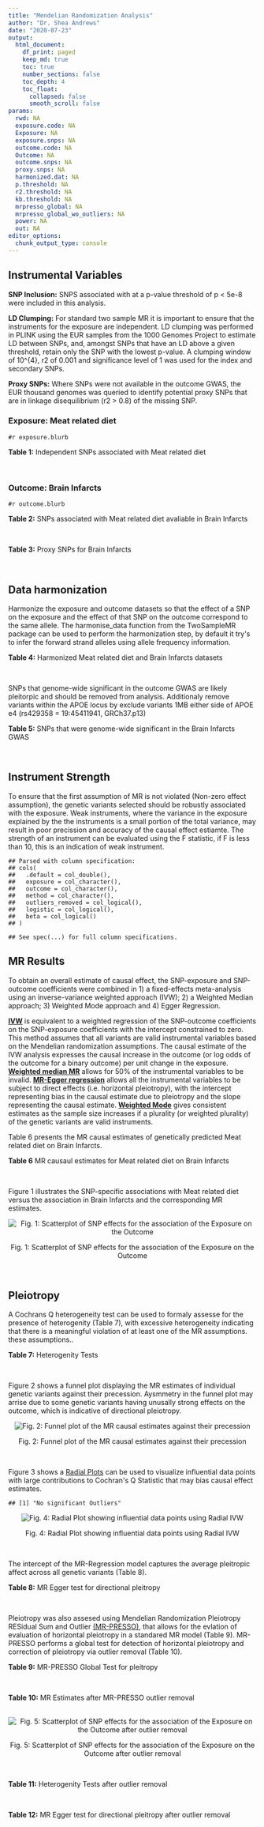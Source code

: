 ```yaml
---
title: "Mendelian Randomization Analysis"
author: "Dr. Shea Andrews"
date: "2020-07-23"
output:
  html_document:
    df_print: paged
    keep_md: true
    toc: true
    number_sections: false
    toc_depth: 4
    toc_float:
      collapsed: false
      smooth_scroll: false
params:
  rwd: NA
  exposure.code: NA
  Exposure: NA
  exposure.snps: NA
  outcome.code: NA
  Outcome: NA
  outcome.snps: NA
  proxy.snps: NA
  harmonized.dat: NA
  p.threshold: NA
  r2.threshold: NA
  kb.threshold: NA
  mrpresso_global: NA
  mrpresso_global_wo_outliers: NA
  power: NA
  out: NA
editor_options:
  chunk_output_type: console
---
```







## Instrumental Variables
**SNP Inclusion:** SNPS associated with at a p-value threshold of p < 5e-8 were included in this analysis.
<br>

**LD Clumping:** For standard two sample MR it is important to ensure that the instruments for the exposure are independent. LD clumping was performed in PLINK using the EUR samples from the 1000 Genomes Project to estimate LD between SNPs, and, amongst SNPs that have an LD above a given threshold, retain only the SNP with the lowest p-value. A clumping window of 10^{4}, r2 of 0.001 and significance level of 1 was used for the index and secondary SNPs.
<br>

**Proxy SNPs:** Where SNPs were not available in the outcome GWAS, the EUR thousand genomes was queried to identify potential proxy SNPs that are in linkage disequilibrium (r2 > 0.8) of the missing SNP.
<br>

### Exposure: Meat related diet
`#r exposure.blurb`
<br>

**Table 1:** Independent SNPs associated with Meat related diet
<div data-pagedtable="false">
  <script data-pagedtable-source type="application/json">
{"columns":[{"label":["SNP"],"name":[1],"type":["chr"],"align":["left"]},{"label":["CHROM"],"name":[2],"type":["dbl"],"align":["right"]},{"label":["POS"],"name":[3],"type":["dbl"],"align":["right"]},{"label":["REF"],"name":[4],"type":["chr"],"align":["left"]},{"label":["ALT"],"name":[5],"type":["chr"],"align":["left"]},{"label":["AF"],"name":[6],"type":["dbl"],"align":["right"]},{"label":["BETA"],"name":[7],"type":["dbl"],"align":["right"]},{"label":["SE"],"name":[8],"type":["dbl"],"align":["right"]},{"label":["Z"],"name":[9],"type":["dbl"],"align":["right"]},{"label":["P"],"name":[10],"type":["dbl"],"align":["right"]},{"label":["N"],"name":[11],"type":["dbl"],"align":["right"]},{"label":["TRAIT"],"name":[12],"type":["chr"],"align":["left"]}],"data":[{"1":"rs2815753","2":"1","3":"72812324","4":"G","5":"A","6":"0.601201","7":"-0.0183605","8":"0.00247730","9":"-7.41150","10":"1.2e-13","11":"335576","12":"fish_plant_diet"},{"1":"rs506589","2":"1","3":"177894287","4":"T","5":"C","6":"0.206119","7":"-0.0164985","8":"0.00300566","9":"-5.48914","10":"4.0e-08","11":"335576","12":"fish_plant_diet"},{"1":"rs36016753","2":"1","3":"187269477","4":"G","5":"A","6":"0.405961","7":"0.0139536","8":"0.00248123","9":"5.62366","10":"1.9e-08","11":"335576","12":"fish_plant_diet"},{"1":"rs10900457","2":"1","3":"205146726","4":"G","5":"A","6":"0.621425","7":"-0.0143457","8":"0.00250486","9":"-5.72715","10":"1.0e-08","11":"335576","12":"fish_plant_diet"},{"1":"rs62106258","2":"2","3":"417167","4":"T","5":"C","6":"0.048512","7":"0.0362759","8":"0.00564869","9":"6.42200","10":"1.3e-10","11":"335576","12":"fish_plant_diet"},{"1":"rs7644667","2":"3","3":"69040601","4":"T","5":"C","6":"0.547560","7":"0.0142657","8":"0.00243810","9":"5.85115","10":"4.9e-09","11":"335576","12":"fish_plant_diet"},{"1":"rs13340130","2":"3","3":"81790970","4":"A","5":"T","6":"0.346035","7":"0.0146033","8":"0.00255453","9":"5.71663","10":"1.1e-08","11":"335576","12":"fish_plant_diet"},{"1":"rs701760","2":"4","3":"113439212","4":"C","5":"G","6":"0.483589","7":"-0.0134451","8":"0.00243618","9":"-5.51893","10":"3.4e-08","11":"335576","12":"fish_plant_diet"},{"1":"rs300046","2":"5","3":"37081705","4":"A","5":"G","6":"0.453693","7":"0.0134073","8":"0.00245446","9":"5.46242","10":"4.7e-08","11":"335576","12":"fish_plant_diet"},{"1":"rs10064431","2":"5","3":"92950673","4":"T","5":"C","6":"0.524467","7":"0.0159263","8":"0.00243369","9":"6.54410","10":"6.0e-11","11":"335576","12":"fish_plant_diet"},{"1":"rs806794","2":"6","3":"26200677","4":"A","5":"G","6":"0.270603","7":"-0.0197927","8":"0.00273532","9":"-7.23597","10":"4.6e-13","11":"335576","12":"fish_plant_diet"},{"1":"rs35797675","2":"7","3":"72878044","4":"T","5":"G","6":"0.212993","7":"-0.0199499","8":"0.00300577","9":"-6.63720","10":"3.2e-11","11":"335576","12":"fish_plant_diet"},{"1":"rs11772832","2":"7","3":"135073047","4":"T","5":"C","6":"0.398899","7":"-0.0135343","8":"0.00248076","9":"-5.45571","10":"4.9e-08","11":"335576","12":"fish_plant_diet"},{"1":"rs10125463","2":"9","3":"15677925","4":"A","5":"T","6":"0.506358","7":"0.0206152","8":"0.00244783","9":"8.42183","10":"3.7e-17","11":"335576","12":"fish_plant_diet"},{"1":"rs6478868","2":"9","3":"131927092","4":"T","5":"C","6":"0.315903","7":"-0.0171298","8":"0.00262040","9":"-6.53709","10":"6.3e-11","11":"335576","12":"fish_plant_diet"},{"1":"rs1912286","2":"10","3":"87318888","4":"G","5":"A","6":"0.665374","7":"0.0158809","8":"0.00257568","9":"6.16571","10":"7.0e-10","11":"335576","12":"fish_plant_diet"},{"1":"rs3909727","2":"11","3":"126587382","4":"A","5":"G","6":"0.835788","7":"0.0185228","8":"0.00328005","9":"5.64711","10":"1.6e-08","11":"335576","12":"fish_plant_diet"},{"1":"rs4759074","2":"12","3":"54664097","4":"C","5":"T","6":"0.410809","7":"0.0147949","8":"0.00246406","9":"6.00428","10":"1.9e-09","11":"335576","12":"fish_plant_diet"},{"1":"rs12103229","2":"16","3":"74167594","4":"C","5":"A","6":"0.547810","7":"-0.0138449","8":"0.00244789","9":"-5.65585","10":"1.6e-08","11":"335576","12":"fish_plant_diet"},{"1":"rs12232804","2":"19","3":"42677807","4":"C","5":"T","6":"0.112306","7":"0.0228620","8":"0.00385512","9":"5.93030","10":"3.0e-09","11":"335576","12":"fish_plant_diet"},{"1":"rs429358","2":"19","3":"45411941","4":"T","5":"C","6":"0.155607","7":"-0.0242948","8":"0.00335552","9":"-7.24025","10":"4.5e-13","11":"335576","12":"fish_plant_diet"},{"1":"rs79564737","2":"20","3":"43408372","4":"G","5":"A","6":"0.306786","7":"-0.0151755","8":"0.00264239","9":"-5.74310","10":"9.3e-09","11":"335576","12":"fish_plant_diet"},{"1":"rs136528","2":"22","3":"27245262","4":"G","5":"C","6":"0.381980","7":"0.0149240","8":"0.00252151","9":"5.91868","10":"3.2e-09","11":"335576","12":"fish_plant_diet"},{"1":"rs139911","2":"22","3":"40704052","4":"C","5":"T","6":"0.576683","7":"0.0141502","8":"0.00247127","9":"5.72588","10":"1.0e-08","11":"335576","12":"fish_plant_diet"}],"options":{"columns":{"min":{},"max":[10]},"rows":{"min":[10],"max":[10]},"pages":{}}}
  </script>
</div>
<br>

### Outcome: Brain Infarcts
`#r outcome.blurb`
<br>

**Table 2:** SNPs associated with Meat related diet avaliable in Brain Infarcts
<div data-pagedtable="false">
  <script data-pagedtable-source type="application/json">
{"columns":[{"label":["SNP"],"name":[1],"type":["chr"],"align":["left"]},{"label":["CHROM"],"name":[2],"type":["dbl"],"align":["right"]},{"label":["POS"],"name":[3],"type":["dbl"],"align":["right"]},{"label":["REF"],"name":[4],"type":["chr"],"align":["left"]},{"label":["ALT"],"name":[5],"type":["chr"],"align":["left"]},{"label":["AF"],"name":[6],"type":["dbl"],"align":["right"]},{"label":["BETA"],"name":[7],"type":["dbl"],"align":["right"]},{"label":["SE"],"name":[8],"type":["dbl"],"align":["right"]},{"label":["Z"],"name":[9],"type":["dbl"],"align":["right"]},{"label":["P"],"name":[10],"type":["dbl"],"align":["right"]},{"label":["N"],"name":[11],"type":["dbl"],"align":["right"]},{"label":["TRAIT"],"name":[12],"type":["chr"],"align":["left"]}],"data":[{"1":"rs2815753","2":"1","3":"72812324","4":"G","5":"A","6":"0.6046","7":"-0.0473","8":"0.0290","9":"-1.63103448","10":"0.102000","11":"20742","12":"brain_infarcts"},{"1":"rs506589","2":"1","3":"177894287","4":"T","5":"C","6":"0.1984","7":"-0.0979","8":"0.0358","9":"-2.73464000","10":"0.006327","11":"20126","12":"brain_infarcts"},{"1":"rs36016753","2":"1","3":"187269477","4":"G","5":"A","6":"0.3940","7":"0.0332","8":"0.0296","9":"1.12162162","10":"0.261900","11":"20742","12":"brain_infarcts"},{"1":"rs10900457","2":"1","3":"205146726","4":"G","5":"A","6":"0.5761","7":"-0.0054","8":"0.0293","9":"-0.18430034","10":"0.855000","11":"20770","12":"brain_infarcts"},{"1":"rs62106258","2":"2","3":"417167","4":"T","5":"C","6":"0.0438","7":"0.0304","8":"0.2371","9":"0.12821600","10":"0.898000","11":"3338","12":"brain_infarcts"},{"1":"rs7644667","2":"3","3":"69040601","4":"T","5":"C","6":"0.5117","7":"0.0132","8":"0.0279","9":"0.47311800","10":"0.635500","11":"20742","12":"brain_infarcts"},{"1":"rs13340130","2":"3","3":"81790970","4":"A","5":"T","6":"0.3659","7":"-0.0075","8":"0.0295","9":"-0.25423700","10":"0.798800","11":"20824","12":"brain_infarcts"},{"1":"rs701760","2":"4","3":"113439212","4":"C","5":"G","6":"0.4758","7":"0.0352","8":"0.0279","9":"1.26165000","10":"0.206900","11":"20949","12":"brain_infarcts"},{"1":"rs300046","2":"5","3":"37081705","4":"A","5":"G","6":"0.4876","7":"0.0141","8":"0.0293","9":"0.48122900","10":"0.629100","11":"20949","12":"brain_infarcts"},{"1":"rs10064431","2":"5","3":"92950673","4":"T","5":"C","6":"0.4790","7":"0.0262","8":"0.0320","9":"0.81875000","10":"0.411800","11":"20824","12":"brain_infarcts"},{"1":"rs806794","2":"6","3":"26200677","4":"A","5":"G","6":"0.3140","7":"-0.0043","8":"0.0308","9":"-0.13961000","10":"0.890100","11":"20431","12":"brain_infarcts"},{"1":"rs35797675","2":"7","3":"72878044","4":"T","5":"G","6":"0.2051","7":"0.0028","8":"0.0389","9":"0.07197940","10":"0.943500","11":"19955","12":"brain_infarcts"},{"1":"rs11772832","2":"7","3":"135073047","4":"T","5":"C","6":"0.3839","7":"0.0531","8":"0.0288","9":"1.84375000","10":"0.065610","11":"20064","12":"brain_infarcts"},{"1":"rs10125463","2":"9","3":"15677925","4":"A","5":"T","6":"0.4522","7":"-0.0215","8":"0.0297","9":"-0.72390600","10":"0.469200","11":"20949","12":"brain_infarcts"},{"1":"rs1912286","2":"10","3":"87318888","4":"G","5":"A","6":"0.6419","7":"0.0151","8":"0.0294","9":"0.51360544","10":"0.608100","11":"20824","12":"brain_infarcts"},{"1":"rs3909727","2":"11","3":"126587382","4":"A","5":"G","6":"0.8058","7":"0.0202","8":"0.0367","9":"0.55040900","10":"0.583100","11":"19919","12":"brain_infarcts"},{"1":"rs4759074","2":"12","3":"54664097","4":"C","5":"T","6":"0.4302","7":"0.0008","8":"0.0287","9":"0.02787456","10":"0.978500","11":"20949","12":"brain_infarcts"},{"1":"rs12103229","2":"16","3":"74167594","4":"C","5":"A","6":"0.5033","7":"-0.0108","8":"0.0283","9":"-0.38162544","10":"0.702300","11":"20949","12":"brain_infarcts"},{"1":"rs12232804","2":"19","3":"42677807","4":"C","5":"T","6":"0.1203","7":"-0.0965","8":"0.0475","9":"-2.03157895","10":"0.042210","11":"18085","12":"brain_infarcts"},{"1":"rs429358","2":"19","3":"45411941","4":"T","5":"C","6":"0.1438","7":"-0.0026","8":"0.0453","9":"-0.05739510","10":"0.954300","11":"18080","12":"brain_infarcts"},{"1":"rs79564737","2":"20","3":"43408372","4":"G","5":"A","6":"0.2943","7":"-0.0097","8":"0.0314","9":"-0.30891720","10":"0.756600","11":"20949","12":"brain_infarcts"},{"1":"rs136528","2":"22","3":"27245262","4":"G","5":"C","6":"0.3758","7":"0.0113","8":"0.0286","9":"0.39510490","10":"0.691700","11":"20949","12":"brain_infarcts"},{"1":"rs139911","2":"22","3":"40704052","4":"C","5":"T","6":"0.5953","7":"-0.0278","8":"0.0299","9":"-0.92976589","10":"0.351400","11":"20770","12":"brain_infarcts"},{"1":"rs6478868","2":"NA","3":"NA","4":"NA","5":"NA","6":"NA","7":"NA","8":"NA","9":"NA","10":"NA","11":"NA","12":"NA"}],"options":{"columns":{"min":{},"max":[10]},"rows":{"min":[10],"max":[10]},"pages":{}}}
  </script>
</div>
<br>

**Table 3:** Proxy SNPs for Brain Infarcts
<div data-pagedtable="false">
  <script data-pagedtable-source type="application/json">
{"columns":[{"label":["target_snp"],"name":[1],"type":["chr"],"align":["left"]},{"label":["proxy_snp"],"name":[2],"type":["chr"],"align":["left"]},{"label":["ld.r2"],"name":[3],"type":["dbl"],"align":["right"]},{"label":["Dprime"],"name":[4],"type":["dbl"],"align":["right"]},{"label":["PHASE"],"name":[5],"type":["chr"],"align":["left"]},{"label":["X12"],"name":[6],"type":["lgl"],"align":["right"]},{"label":["CHROM"],"name":[7],"type":["dbl"],"align":["right"]},{"label":["POS"],"name":[8],"type":["dbl"],"align":["right"]},{"label":["REF.proxy"],"name":[9],"type":["chr"],"align":["left"]},{"label":["ALT.proxy"],"name":[10],"type":["lgl"],"align":["right"]},{"label":["AF"],"name":[11],"type":["dbl"],"align":["right"]},{"label":["BETA"],"name":[12],"type":["dbl"],"align":["right"]},{"label":["SE"],"name":[13],"type":["dbl"],"align":["right"]},{"label":["Z"],"name":[14],"type":["dbl"],"align":["right"]},{"label":["P"],"name":[15],"type":["dbl"],"align":["right"]},{"label":["N"],"name":[16],"type":["dbl"],"align":["right"]},{"label":["TRAIT"],"name":[17],"type":["chr"],"align":["left"]},{"label":["ref"],"name":[18],"type":["chr"],"align":["left"]},{"label":["ref.proxy"],"name":[19],"type":["lgl"],"align":["right"]},{"label":["alt"],"name":[20],"type":["lgl"],"align":["right"]},{"label":["alt.proxy"],"name":[21],"type":["chr"],"align":["left"]},{"label":["ALT"],"name":[22],"type":["chr"],"align":["left"]},{"label":["REF"],"name":[23],"type":["lgl"],"align":["right"]},{"label":["proxy.outcome"],"name":[24],"type":["lgl"],"align":["right"]}],"data":[{"1":"rs6478868","2":"rs12057089","3":"0.990173","4":"1","5":"CT/TC","6":"NA","7":"9","8":"131929957","9":"C","10":"TRUE","11":"0.2911","12":"0.0337","13":"0.0321","14":"1.049844","15":"0.2936","16":"20824","17":"brain_infarcts","18":"C","19":"TRUE","20":"TRUE","21":"C","22":"C","23":"TRUE","24":"TRUE"}],"options":{"columns":{"min":{},"max":[10]},"rows":{"min":[10],"max":[10]},"pages":{}}}
  </script>
</div>
<br>

## Data harmonization
Harmonize the exposure and outcome datasets so that the effect of a SNP on the exposure and the effect of that SNP on the outcome correspond to the same allele. The harmonise_data function from the TwoSampleMR package can be used to perform the harmonization step, by default it try's to infer the forward strand alleles using allele frequency information.
<br>

**Table 4:** Harmonized Meat related diet and Brain Infarcts datasets
<div data-pagedtable="false">
  <script data-pagedtable-source type="application/json">
{"columns":[{"label":["SNP"],"name":[1],"type":["chr"],"align":["left"]},{"label":["effect_allele.exposure"],"name":[2],"type":["chr"],"align":["left"]},{"label":["other_allele.exposure"],"name":[3],"type":["chr"],"align":["left"]},{"label":["effect_allele.outcome"],"name":[4],"type":["chr"],"align":["left"]},{"label":["other_allele.outcome"],"name":[5],"type":["chr"],"align":["left"]},{"label":["beta.exposure"],"name":[6],"type":["dbl"],"align":["right"]},{"label":["beta.outcome"],"name":[7],"type":["dbl"],"align":["right"]},{"label":["eaf.exposure"],"name":[8],"type":["dbl"],"align":["right"]},{"label":["eaf.outcome"],"name":[9],"type":["dbl"],"align":["right"]},{"label":["remove"],"name":[10],"type":["lgl"],"align":["right"]},{"label":["palindromic"],"name":[11],"type":["lgl"],"align":["right"]},{"label":["ambiguous"],"name":[12],"type":["lgl"],"align":["right"]},{"label":["id.outcome"],"name":[13],"type":["chr"],"align":["left"]},{"label":["chr.outcome"],"name":[14],"type":["dbl"],"align":["right"]},{"label":["pos.outcome"],"name":[15],"type":["dbl"],"align":["right"]},{"label":["se.outcome"],"name":[16],"type":["dbl"],"align":["right"]},{"label":["z.outcome"],"name":[17],"type":["dbl"],"align":["right"]},{"label":["pval.outcome"],"name":[18],"type":["dbl"],"align":["right"]},{"label":["samplesize.outcome"],"name":[19],"type":["dbl"],"align":["right"]},{"label":["outcome"],"name":[20],"type":["chr"],"align":["left"]},{"label":["mr_keep.outcome"],"name":[21],"type":["lgl"],"align":["right"]},{"label":["pval_origin.outcome"],"name":[22],"type":["chr"],"align":["left"]},{"label":["chr.exposure"],"name":[23],"type":["dbl"],"align":["right"]},{"label":["pos.exposure"],"name":[24],"type":["dbl"],"align":["right"]},{"label":["se.exposure"],"name":[25],"type":["dbl"],"align":["right"]},{"label":["z.exposure"],"name":[26],"type":["dbl"],"align":["right"]},{"label":["pval.exposure"],"name":[27],"type":["dbl"],"align":["right"]},{"label":["samplesize.exposure"],"name":[28],"type":["dbl"],"align":["right"]},{"label":["exposure"],"name":[29],"type":["chr"],"align":["left"]},{"label":["mr_keep.exposure"],"name":[30],"type":["lgl"],"align":["right"]},{"label":["pval_origin.exposure"],"name":[31],"type":["chr"],"align":["left"]},{"label":["id.exposure"],"name":[32],"type":["chr"],"align":["left"]},{"label":["action"],"name":[33],"type":["dbl"],"align":["right"]},{"label":["mr_keep"],"name":[34],"type":["lgl"],"align":["right"]},{"label":["pt"],"name":[35],"type":["dbl"],"align":["right"]},{"label":["pleitropy_keep"],"name":[36],"type":["lgl"],"align":["right"]},{"label":["mrpresso_RSSobs"],"name":[37],"type":["lgl"],"align":["right"]},{"label":["mrpresso_pval"],"name":[38],"type":["lgl"],"align":["right"]},{"label":["mrpresso_keep"],"name":[39],"type":["lgl"],"align":["right"]}],"data":[{"1":"rs10064431","2":"C","3":"T","4":"C","5":"T","6":"0.0159263","7":"0.0262","8":"0.524467","9":"0.4790","10":"FALSE","11":"FALSE","12":"FALSE","13":"cfkUVa","14":"5","15":"92950673","16":"0.0320","17":"0.81875000","18":"0.411800","19":"20824","20":"Chauhan2019bi","21":"TRUE","22":"reported","23":"5","24":"92950673","25":"0.00243369","26":"6.54410","27":"6.0e-11","28":"335576","29":"Niarchou2020meat","30":"TRUE","31":"reported","32":"guDfDO","33":"2","34":"TRUE","35":"5e-08","36":"TRUE","37":"NA","38":"NA","39":"TRUE"},{"1":"rs10125463","2":"T","3":"A","4":"T","5":"A","6":"0.0206152","7":"0.0215","8":"0.506358","9":"0.5478","10":"FALSE","11":"TRUE","12":"TRUE","13":"cfkUVa","14":"9","15":"15677925","16":"0.0297","17":"-0.72390600","18":"0.469200","19":"20949","20":"Chauhan2019bi","21":"TRUE","22":"reported","23":"9","24":"15677925","25":"0.00244783","26":"8.42183","27":"3.7e-17","28":"335576","29":"Niarchou2020meat","30":"TRUE","31":"reported","32":"guDfDO","33":"2","34":"FALSE","35":"5e-08","36":"TRUE","37":"NA","38":"NA","39":"NA"},{"1":"rs10900457","2":"A","3":"G","4":"A","5":"G","6":"-0.0143457","7":"-0.0054","8":"0.621425","9":"0.5761","10":"FALSE","11":"FALSE","12":"FALSE","13":"cfkUVa","14":"1","15":"205146726","16":"0.0293","17":"-0.18430034","18":"0.855000","19":"20770","20":"Chauhan2019bi","21":"TRUE","22":"reported","23":"1","24":"205146726","25":"0.00250486","26":"-5.72715","27":"1.0e-08","28":"335576","29":"Niarchou2020meat","30":"TRUE","31":"reported","32":"guDfDO","33":"2","34":"TRUE","35":"5e-08","36":"TRUE","37":"NA","38":"NA","39":"TRUE"},{"1":"rs11772832","2":"C","3":"T","4":"C","5":"T","6":"-0.0135343","7":"0.0531","8":"0.398899","9":"0.3839","10":"FALSE","11":"FALSE","12":"FALSE","13":"cfkUVa","14":"7","15":"135073047","16":"0.0288","17":"1.84375000","18":"0.065610","19":"20064","20":"Chauhan2019bi","21":"TRUE","22":"reported","23":"7","24":"135073047","25":"0.00248076","26":"-5.45571","27":"4.9e-08","28":"335576","29":"Niarchou2020meat","30":"TRUE","31":"reported","32":"guDfDO","33":"2","34":"TRUE","35":"5e-08","36":"TRUE","37":"NA","38":"NA","39":"TRUE"},{"1":"rs12103229","2":"A","3":"C","4":"A","5":"C","6":"-0.0138449","7":"-0.0108","8":"0.547810","9":"0.5033","10":"FALSE","11":"FALSE","12":"FALSE","13":"cfkUVa","14":"16","15":"74167594","16":"0.0283","17":"-0.38162544","18":"0.702300","19":"20949","20":"Chauhan2019bi","21":"TRUE","22":"reported","23":"16","24":"74167594","25":"0.00244789","26":"-5.65585","27":"1.6e-08","28":"335576","29":"Niarchou2020meat","30":"TRUE","31":"reported","32":"guDfDO","33":"2","34":"TRUE","35":"5e-08","36":"TRUE","37":"NA","38":"NA","39":"TRUE"},{"1":"rs12232804","2":"T","3":"C","4":"T","5":"C","6":"0.0228620","7":"-0.0965","8":"0.112306","9":"0.1203","10":"FALSE","11":"FALSE","12":"FALSE","13":"cfkUVa","14":"19","15":"42677807","16":"0.0475","17":"-2.03157895","18":"0.042210","19":"18085","20":"Chauhan2019bi","21":"TRUE","22":"reported","23":"19","24":"42677807","25":"0.00385512","26":"5.93030","27":"3.0e-09","28":"335576","29":"Niarchou2020meat","30":"TRUE","31":"reported","32":"guDfDO","33":"2","34":"TRUE","35":"5e-08","36":"TRUE","37":"NA","38":"NA","39":"TRUE"},{"1":"rs13340130","2":"T","3":"A","4":"T","5":"A","6":"0.0146033","7":"-0.0075","8":"0.346035","9":"0.3659","10":"FALSE","11":"TRUE","12":"FALSE","13":"cfkUVa","14":"3","15":"81790970","16":"0.0295","17":"-0.25423700","18":"0.798800","19":"20824","20":"Chauhan2019bi","21":"TRUE","22":"reported","23":"3","24":"81790970","25":"0.00255453","26":"5.71663","27":"1.1e-08","28":"335576","29":"Niarchou2020meat","30":"TRUE","31":"reported","32":"guDfDO","33":"2","34":"TRUE","35":"5e-08","36":"TRUE","37":"NA","38":"NA","39":"TRUE"},{"1":"rs136528","2":"C","3":"G","4":"C","5":"G","6":"0.0149240","7":"0.0113","8":"0.381980","9":"0.3758","10":"FALSE","11":"TRUE","12":"FALSE","13":"cfkUVa","14":"22","15":"27245262","16":"0.0286","17":"0.39510490","18":"0.691700","19":"20949","20":"Chauhan2019bi","21":"TRUE","22":"reported","23":"22","24":"27245262","25":"0.00252151","26":"5.91868","27":"3.2e-09","28":"335576","29":"Niarchou2020meat","30":"TRUE","31":"reported","32":"guDfDO","33":"2","34":"TRUE","35":"5e-08","36":"TRUE","37":"NA","38":"NA","39":"TRUE"},{"1":"rs139911","2":"T","3":"C","4":"T","5":"C","6":"0.0141502","7":"-0.0278","8":"0.576683","9":"0.5953","10":"FALSE","11":"FALSE","12":"FALSE","13":"cfkUVa","14":"22","15":"40704052","16":"0.0299","17":"-0.92976589","18":"0.351400","19":"20770","20":"Chauhan2019bi","21":"TRUE","22":"reported","23":"22","24":"40704052","25":"0.00247127","26":"5.72588","27":"1.0e-08","28":"335576","29":"Niarchou2020meat","30":"TRUE","31":"reported","32":"guDfDO","33":"2","34":"TRUE","35":"5e-08","36":"TRUE","37":"NA","38":"NA","39":"TRUE"},{"1":"rs1912286","2":"A","3":"G","4":"A","5":"G","6":"0.0158809","7":"0.0151","8":"0.665374","9":"0.6419","10":"FALSE","11":"FALSE","12":"FALSE","13":"cfkUVa","14":"10","15":"87318888","16":"0.0294","17":"0.51360544","18":"0.608100","19":"20824","20":"Chauhan2019bi","21":"TRUE","22":"reported","23":"10","24":"87318888","25":"0.00257568","26":"6.16571","27":"7.0e-10","28":"335576","29":"Niarchou2020meat","30":"TRUE","31":"reported","32":"guDfDO","33":"2","34":"TRUE","35":"5e-08","36":"TRUE","37":"NA","38":"NA","39":"TRUE"},{"1":"rs2815753","2":"A","3":"G","4":"A","5":"G","6":"-0.0183605","7":"-0.0473","8":"0.601201","9":"0.6046","10":"FALSE","11":"FALSE","12":"FALSE","13":"cfkUVa","14":"1","15":"72812324","16":"0.0290","17":"-1.63103448","18":"0.102000","19":"20742","20":"Chauhan2019bi","21":"TRUE","22":"reported","23":"1","24":"72812324","25":"0.00247730","26":"-7.41150","27":"1.2e-13","28":"335576","29":"Niarchou2020meat","30":"TRUE","31":"reported","32":"guDfDO","33":"2","34":"TRUE","35":"5e-08","36":"TRUE","37":"NA","38":"NA","39":"TRUE"},{"1":"rs300046","2":"G","3":"A","4":"G","5":"A","6":"0.0134073","7":"0.0141","8":"0.453693","9":"0.4876","10":"FALSE","11":"FALSE","12":"FALSE","13":"cfkUVa","14":"5","15":"37081705","16":"0.0293","17":"0.48122900","18":"0.629100","19":"20949","20":"Chauhan2019bi","21":"TRUE","22":"reported","23":"5","24":"37081705","25":"0.00245446","26":"5.46242","27":"4.7e-08","28":"335576","29":"Niarchou2020meat","30":"TRUE","31":"reported","32":"guDfDO","33":"2","34":"TRUE","35":"5e-08","36":"TRUE","37":"NA","38":"NA","39":"TRUE"},{"1":"rs35797675","2":"G","3":"T","4":"G","5":"T","6":"-0.0199499","7":"0.0028","8":"0.212993","9":"0.2051","10":"FALSE","11":"FALSE","12":"FALSE","13":"cfkUVa","14":"7","15":"72878044","16":"0.0389","17":"0.07197940","18":"0.943500","19":"19955","20":"Chauhan2019bi","21":"TRUE","22":"reported","23":"7","24":"72878044","25":"0.00300577","26":"-6.63720","27":"3.2e-11","28":"335576","29":"Niarchou2020meat","30":"TRUE","31":"reported","32":"guDfDO","33":"2","34":"TRUE","35":"5e-08","36":"TRUE","37":"NA","38":"NA","39":"TRUE"},{"1":"rs36016753","2":"A","3":"G","4":"A","5":"G","6":"0.0139536","7":"0.0332","8":"0.405961","9":"0.3940","10":"FALSE","11":"FALSE","12":"FALSE","13":"cfkUVa","14":"1","15":"187269477","16":"0.0296","17":"1.12162162","18":"0.261900","19":"20742","20":"Chauhan2019bi","21":"TRUE","22":"reported","23":"1","24":"187269477","25":"0.00248123","26":"5.62366","27":"1.9e-08","28":"335576","29":"Niarchou2020meat","30":"TRUE","31":"reported","32":"guDfDO","33":"2","34":"TRUE","35":"5e-08","36":"TRUE","37":"NA","38":"NA","39":"TRUE"},{"1":"rs3909727","2":"G","3":"A","4":"G","5":"A","6":"0.0185228","7":"0.0202","8":"0.835788","9":"0.8058","10":"FALSE","11":"FALSE","12":"FALSE","13":"cfkUVa","14":"11","15":"126587382","16":"0.0367","17":"0.55040900","18":"0.583100","19":"19919","20":"Chauhan2019bi","21":"TRUE","22":"reported","23":"11","24":"126587382","25":"0.00328005","26":"5.64711","27":"1.6e-08","28":"335576","29":"Niarchou2020meat","30":"TRUE","31":"reported","32":"guDfDO","33":"2","34":"TRUE","35":"5e-08","36":"TRUE","37":"NA","38":"NA","39":"TRUE"},{"1":"rs429358","2":"C","3":"T","4":"C","5":"T","6":"-0.0242948","7":"-0.0026","8":"0.155607","9":"0.1438","10":"FALSE","11":"FALSE","12":"FALSE","13":"cfkUVa","14":"19","15":"45411941","16":"0.0453","17":"-0.05739510","18":"0.954300","19":"18080","20":"Chauhan2019bi","21":"TRUE","22":"reported","23":"19","24":"45411941","25":"0.00335552","26":"-7.24025","27":"4.5e-13","28":"335576","29":"Niarchou2020meat","30":"TRUE","31":"reported","32":"guDfDO","33":"2","34":"TRUE","35":"5e-08","36":"FALSE","37":"NA","38":"NA","39":"TRUE"},{"1":"rs4759074","2":"T","3":"C","4":"T","5":"C","6":"0.0147949","7":"0.0008","8":"0.410809","9":"0.4302","10":"FALSE","11":"FALSE","12":"FALSE","13":"cfkUVa","14":"12","15":"54664097","16":"0.0287","17":"0.02787456","18":"0.978500","19":"20949","20":"Chauhan2019bi","21":"TRUE","22":"reported","23":"12","24":"54664097","25":"0.00246406","26":"6.00428","27":"1.9e-09","28":"335576","29":"Niarchou2020meat","30":"TRUE","31":"reported","32":"guDfDO","33":"2","34":"TRUE","35":"5e-08","36":"TRUE","37":"NA","38":"NA","39":"TRUE"},{"1":"rs506589","2":"C","3":"T","4":"C","5":"T","6":"-0.0164985","7":"-0.0979","8":"0.206119","9":"0.1984","10":"FALSE","11":"FALSE","12":"FALSE","13":"cfkUVa","14":"1","15":"177894287","16":"0.0358","17":"-2.73464000","18":"0.006327","19":"20126","20":"Chauhan2019bi","21":"TRUE","22":"reported","23":"1","24":"177894287","25":"0.00300566","26":"-5.48914","27":"4.0e-08","28":"335576","29":"Niarchou2020meat","30":"TRUE","31":"reported","32":"guDfDO","33":"2","34":"TRUE","35":"5e-08","36":"TRUE","37":"NA","38":"NA","39":"TRUE"},{"1":"rs62106258","2":"C","3":"T","4":"C","5":"T","6":"0.0362759","7":"0.0304","8":"0.048512","9":"0.0438","10":"FALSE","11":"FALSE","12":"FALSE","13":"cfkUVa","14":"2","15":"417167","16":"0.2371","17":"0.12821600","18":"0.898000","19":"3338","20":"Chauhan2019bi","21":"TRUE","22":"reported","23":"2","24":"417167","25":"0.00564869","26":"6.42200","27":"1.3e-10","28":"335576","29":"Niarchou2020meat","30":"TRUE","31":"reported","32":"guDfDO","33":"2","34":"TRUE","35":"5e-08","36":"TRUE","37":"NA","38":"NA","39":"TRUE"},{"1":"rs6478868","2":"C","3":"T","4":"C","5":"T","6":"-0.0171298","7":"0.0337","8":"0.315903","9":"0.2911","10":"FALSE","11":"FALSE","12":"FALSE","13":"cfkUVa","14":"9","15":"131929957","16":"0.0321","17":"1.04984424","18":"0.293600","19":"20824","20":"Chauhan2019bi","21":"TRUE","22":"reported","23":"9","24":"131927092","25":"0.00262040","26":"-6.53709","27":"6.3e-11","28":"335576","29":"Niarchou2020meat","30":"TRUE","31":"reported","32":"guDfDO","33":"2","34":"TRUE","35":"5e-08","36":"TRUE","37":"NA","38":"NA","39":"TRUE"},{"1":"rs701760","2":"G","3":"C","4":"G","5":"C","6":"-0.0134451","7":"0.0352","8":"0.483589","9":"0.4758","10":"FALSE","11":"TRUE","12":"TRUE","13":"cfkUVa","14":"4","15":"113439212","16":"0.0279","17":"1.26165000","18":"0.206900","19":"20949","20":"Chauhan2019bi","21":"TRUE","22":"reported","23":"4","24":"113439212","25":"0.00243618","26":"-5.51893","27":"3.4e-08","28":"335576","29":"Niarchou2020meat","30":"TRUE","31":"reported","32":"guDfDO","33":"2","34":"FALSE","35":"5e-08","36":"TRUE","37":"NA","38":"NA","39":"NA"},{"1":"rs7644667","2":"C","3":"T","4":"C","5":"T","6":"0.0142657","7":"0.0132","8":"0.547560","9":"0.5117","10":"FALSE","11":"FALSE","12":"FALSE","13":"cfkUVa","14":"3","15":"69040601","16":"0.0279","17":"0.47311800","18":"0.635500","19":"20742","20":"Chauhan2019bi","21":"TRUE","22":"reported","23":"3","24":"69040601","25":"0.00243810","26":"5.85115","27":"4.9e-09","28":"335576","29":"Niarchou2020meat","30":"TRUE","31":"reported","32":"guDfDO","33":"2","34":"TRUE","35":"5e-08","36":"TRUE","37":"NA","38":"NA","39":"TRUE"},{"1":"rs79564737","2":"A","3":"G","4":"A","5":"G","6":"-0.0151755","7":"-0.0097","8":"0.306786","9":"0.2943","10":"FALSE","11":"FALSE","12":"FALSE","13":"cfkUVa","14":"20","15":"43408372","16":"0.0314","17":"-0.30891720","18":"0.756600","19":"20949","20":"Chauhan2019bi","21":"TRUE","22":"reported","23":"20","24":"43408372","25":"0.00264239","26":"-5.74310","27":"9.3e-09","28":"335576","29":"Niarchou2020meat","30":"TRUE","31":"reported","32":"guDfDO","33":"2","34":"TRUE","35":"5e-08","36":"TRUE","37":"NA","38":"NA","39":"TRUE"},{"1":"rs806794","2":"G","3":"A","4":"G","5":"A","6":"-0.0197927","7":"-0.0043","8":"0.270603","9":"0.3140","10":"FALSE","11":"FALSE","12":"FALSE","13":"cfkUVa","14":"6","15":"26200677","16":"0.0308","17":"-0.13961000","18":"0.890100","19":"20431","20":"Chauhan2019bi","21":"TRUE","22":"reported","23":"6","24":"26200677","25":"0.00273532","26":"-7.23597","27":"4.6e-13","28":"335576","29":"Niarchou2020meat","30":"TRUE","31":"reported","32":"guDfDO","33":"2","34":"TRUE","35":"5e-08","36":"TRUE","37":"NA","38":"NA","39":"TRUE"}],"options":{"columns":{"min":{},"max":[10]},"rows":{"min":[10],"max":[10]},"pages":{}}}
  </script>
</div>
<br>

SNPs that genome-wide significant in the outcome GWAS are likely pleitorpic and should be removed from analysis. Additionaly remove variants within the APOE locus by exclude variants 1MB either side of APOE e4 (rs429358 = 19:45411941, GRCh37.p13)
<br>


**Table 5:** SNPs that were genome-wide significant in the Brain Infarcts GWAS
<div data-pagedtable="false">
  <script data-pagedtable-source type="application/json">
{"columns":[{"label":["SNP"],"name":[1],"type":["chr"],"align":["left"]},{"label":["chr.outcome"],"name":[2],"type":["dbl"],"align":["right"]},{"label":["pos.outcome"],"name":[3],"type":["dbl"],"align":["right"]},{"label":["pval.exposure"],"name":[4],"type":["dbl"],"align":["right"]},{"label":["pval.outcome"],"name":[5],"type":["dbl"],"align":["right"]}],"data":[{"1":"rs429358","2":"19","3":"45411941","4":"4.5e-13","5":"0.9543"}],"options":{"columns":{"min":{},"max":[10]},"rows":{"min":[10],"max":[10]},"pages":{}}}
  </script>
</div>
<br>


## Instrument Strength
To ensure that the first assumption of MR is not violated (Non-zero effect assumption), the genetic variants selected should be robustly associated with the exposure. Weak instruments, where the variance in the exposure explained by the the instruments is a small portion of the total variance, may result in poor precission and accuracy of the causal effect estiamte. The strength of an instrument can be evaluated using the F statistic, if F is less than 10, this is an indication of weak instrument.


```
## Parsed with column specification:
## cols(
##   .default = col_double(),
##   exposure = col_character(),
##   outcome = col_character(),
##   method = col_character(),
##   outliers_removed = col_logical(),
##   logistic = col_logical(),
##   beta = col_logical()
## )
```

```
## See spec(...) for full column specifications.
```

<div data-pagedtable="false">
  <script data-pagedtable-source type="application/json">
{"columns":[{"label":["outliers_removed"],"name":[1],"type":["lgl"],"align":["right"]},{"label":["pve.exposure"],"name":[2],"type":["dbl"],"align":["right"]},{"label":["F"],"name":[3],"type":["dbl"],"align":["right"]},{"label":["Alpha"],"name":[4],"type":["dbl"],"align":["right"]},{"label":["NCP"],"name":[5],"type":["dbl"],"align":["right"]},{"label":["Power"],"name":[6],"type":["dbl"],"align":["right"]}],"data":[{"1":"FALSE","2":"0.002303531","3":"36.89256","4":"0.05","5":"1.334346","6":"0.2113798"}],"options":{"columns":{"min":{},"max":[10]},"rows":{"min":[10],"max":[10]},"pages":{}}}
  </script>
</div>

##  MR Results
To obtain an overall estimate of causal effect, the SNP-exposure and SNP-outcome coefficients were combined in 1) a fixed-effects meta-analysis using an inverse-variance weighted approach (IVW); 2) a Weighted Median approach; 3) Weighted Mode approach and 4) Egger Regression.


[**IVW**](https://doi.org/10.1002/gepi.21758) is equivalent to a weighted regression of the SNP-outcome coefficients on the SNP-exposure coefficients with the intercept constrained to zero. This method assumes that all variants are valid instrumental variables based on the Mendelian randomization assumptions. The causal estimate of the IVW analysis expresses the causal increase in the outcome (or log odds of the outcome for a binary outcome) per unit change in the exposure. [**Weighted median MR**](https://doi.org/10.1002/gepi.21965) allows for 50% of the instrumental variables to be invalid. [**MR-Egger regression**](https://doi.org/10.1093/ije/dyw220) allows all the instrumental variables to be subject to direct effects (i.e. horizontal pleiotropy), with the intercept representing bias in the causal estimate due to pleiotropy and the slope representing the causal estimate. [**Weighted Mode**](https://doi.org/10.1093/ije/dyx102) gives consistent estimates as the sample size increases if a plurality (or weighted plurality) of the genetic variants are valid instruments.
<br>



Table 6 presents the MR causal estimates of genetically predicted Meat related diet on Brain Infarcts.
<br>

**Table 6** MR causaul estimates for Meat related diet on Brain Infarcts
<div data-pagedtable="false">
  <script data-pagedtable-source type="application/json">
{"columns":[{"label":["id.exposure"],"name":[1],"type":["chr"],"align":["left"]},{"label":["id.outcome"],"name":[2],"type":["chr"],"align":["left"]},{"label":["outcome"],"name":[3],"type":["fctr"],"align":["left"]},{"label":["exposure"],"name":[4],"type":["fctr"],"align":["left"]},{"label":["method"],"name":[5],"type":["fctr"],"align":["left"]},{"label":["nsnp"],"name":[6],"type":["int"],"align":["right"]},{"label":["b"],"name":[7],"type":["dbl"],"align":["right"]},{"label":["se"],"name":[8],"type":["dbl"],"align":["right"]},{"label":["pval"],"name":[9],"type":["dbl"],"align":["right"]}],"data":[{"1":"guDfDO","2":"cfkUVa","3":"Chauhan2019bi","4":"Niarchou2020meat","5":"Inverse variance weighted (fixed effects)","6":"21","7":"0.3795638","8":"0.4361520","9":"0.3841607"},{"1":"guDfDO","2":"cfkUVa","3":"Chauhan2019bi","4":"Niarchou2020meat","5":"Weighted median","6":"21","7":"0.6919811","8":"0.6069843","9":"0.2542733"},{"1":"guDfDO","2":"cfkUVa","3":"Chauhan2019bi","4":"Niarchou2020meat","5":"Weighted mode","6":"21","7":"0.6624639","8":"0.9976418","9":"0.5142543"},{"1":"guDfDO","2":"cfkUVa","3":"Chauhan2019bi","4":"Niarchou2020meat","5":"MR Egger","6":"21","7":"-0.4677832","8":"3.3081297","9":"0.8890392"}],"options":{"columns":{"min":{},"max":[10]},"rows":{"min":[10],"max":[10]},"pages":{}}}
  </script>
</div>
<br>

Figure 1 illustrates the SNP-specific associations with Meat related diet versus the association in Brain Infarcts and the corresponding MR estimates.
<br>

<div class="figure" style="text-align: center">
<img src="/sc/arion/projects/LOAD/shea/Projects/MR_ADPhenome/results/MR_ADphenome_wo_apoe/Niarchou2020meat/Chauhan2019bi/Niarchou2020meat_5e-8_Chauhan2019bi_MR_Analaysis_files/figure-html/scatter_plot-1.png" alt="Fig. 1: Scatterplot of SNP effects for the association of the Exposure on the Outcome"  />
<p class="caption">Fig. 1: Scatterplot of SNP effects for the association of the Exposure on the Outcome</p>
</div>
<br>


## Pleiotropy
A Cochrans Q heterogeneity test can be used to formaly assesse for the presence of heterogenity (Table 7), with excessive heterogeneity indicating that there is a meaningful violation of at least one of the MR assumptions.
these assumptions..
<br>

**Table 7:** Heterogenity Tests
<div data-pagedtable="false">
  <script data-pagedtable-source type="application/json">
{"columns":[{"label":["id.exposure"],"name":[1],"type":["chr"],"align":["left"]},{"label":["id.outcome"],"name":[2],"type":["chr"],"align":["left"]},{"label":["outcome"],"name":[3],"type":["fctr"],"align":["left"]},{"label":["exposure"],"name":[4],"type":["fctr"],"align":["left"]},{"label":["method"],"name":[5],"type":["fctr"],"align":["left"]},{"label":["Q"],"name":[6],"type":["dbl"],"align":["right"]},{"label":["Q_df"],"name":[7],"type":["dbl"],"align":["right"]},{"label":["Q_pval"],"name":[8],"type":["dbl"],"align":["right"]}],"data":[{"1":"guDfDO","2":"cfkUVa","3":"Chauhan2019bi","4":"Niarchou2020meat","5":"MR Egger","6":"22.28420","7":"19","8":"0.2703413"},{"1":"guDfDO","2":"cfkUVa","3":"Chauhan2019bi","4":"Niarchou2020meat","5":"Inverse variance weighted","6":"22.36275","7":"20","8":"0.3211557"}],"options":{"columns":{"min":{},"max":[10]},"rows":{"min":[10],"max":[10]},"pages":{}}}
  </script>
</div>
<br>

Figure 2 shows a funnel plot displaying the MR estimates of individual genetic variants against their precession. Aysmmetry in the funnel plot may arrise due to some genetic variants having unusally strong effects on the outcome, which is indicative of directional pleiotropy.
<br>

<div class="figure" style="text-align: center">
<img src="/sc/arion/projects/LOAD/shea/Projects/MR_ADPhenome/results/MR_ADphenome_wo_apoe/Niarchou2020meat/Chauhan2019bi/Niarchou2020meat_5e-8_Chauhan2019bi_MR_Analaysis_files/figure-html/funnel_plot-1.png" alt="Fig. 2: Funnel plot of the MR causal estimates against their precession"  />
<p class="caption">Fig. 2: Funnel plot of the MR causal estimates against their precession</p>
</div>
<br>

Figure 3 shows a [Radial Plots](https://github.com/WSpiller/RadialMR) can be used to visualize influential data points with large contributions to Cochran's Q Statistic that may bias causal effect estimates.




```
## [1] "No significant Outliers"
```

<div class="figure" style="text-align: center">
<img src="/sc/arion/projects/LOAD/shea/Projects/MR_ADPhenome/results/MR_ADphenome_wo_apoe/Niarchou2020meat/Chauhan2019bi/Niarchou2020meat_5e-8_Chauhan2019bi_MR_Analaysis_files/figure-html/Radial_Plot-1.png" alt="Fig. 4: Radial Plot showing influential data points using Radial IVW"  />
<p class="caption">Fig. 4: Radial Plot showing influential data points using Radial IVW</p>
</div>
<br>

The intercept of the MR-Regression model captures the average pleitropic affect across all genetic variants (Table 8).
<br>

**Table 8:** MR Egger test for directional pleitropy
<div data-pagedtable="false">
  <script data-pagedtable-source type="application/json">
{"columns":[{"label":["id.exposure"],"name":[1],"type":["chr"],"align":["left"]},{"label":["id.outcome"],"name":[2],"type":["chr"],"align":["left"]},{"label":["outcome"],"name":[3],"type":["fctr"],"align":["left"]},{"label":["exposure"],"name":[4],"type":["fctr"],"align":["left"]},{"label":["egger_intercept"],"name":[5],"type":["dbl"],"align":["right"]},{"label":["se"],"name":[6],"type":["dbl"],"align":["right"]},{"label":["pval"],"name":[7],"type":["dbl"],"align":["right"]}],"data":[{"1":"guDfDO","2":"cfkUVa","3":"Chauhan2019bi","4":"Niarchou2020meat","5":"0.01357106","6":"0.05243995","7":"0.7985783"}],"options":{"columns":{"min":{},"max":[10]},"rows":{"min":[10],"max":[10]},"pages":{}}}
  </script>
</div>
<br>

Pleiotropy was also assesed using Mendelian Randomization Pleiotropy RESidual Sum and Outlier [(MR-PRESSO)](https://doi.org/10.1038/s41588-018-0099-7), that allows for the evlation of evaluation of horizontal pleiotropy in a standared MR model (Table 9). MR-PRESSO performs a global test for detection of horizontal pleiotropy and correction of pleiotropy via outlier removal (Table 10).
<br>

**Table 9:** MR-PRESSO Global Test for pleitropy
<div data-pagedtable="false">
  <script data-pagedtable-source type="application/json">
{"columns":[{"label":["id.exposure"],"name":[1],"type":["chr"],"align":["left"]},{"label":["id.outcome"],"name":[2],"type":["chr"],"align":["left"]},{"label":["outcome"],"name":[3],"type":["chr"],"align":["left"]},{"label":["exposure"],"name":[4],"type":["chr"],"align":["left"]},{"label":["pt"],"name":[5],"type":["dbl"],"align":["right"]},{"label":["outliers_removed"],"name":[6],"type":["lgl"],"align":["right"]},{"label":["n_outliers"],"name":[7],"type":["dbl"],"align":["right"]},{"label":["RSSobs"],"name":[8],"type":["dbl"],"align":["right"]},{"label":["pval"],"name":[9],"type":["dbl"],"align":["right"]}],"data":[{"1":"guDfDO","2":"cfkUVa","3":"Chauhan2019bi","4":"Niarchou2020meat","5":"5e-08","6":"FALSE","7":"0","8":"24.58798","9":"0.3236"}],"options":{"columns":{"min":{},"max":[10]},"rows":{"min":[10],"max":[10]},"pages":{}}}
  </script>
</div>
<br>


**Table 10:** MR Estimates after MR-PRESSO outlier removal
<div data-pagedtable="false">
  <script data-pagedtable-source type="application/json">
{"columns":[{"label":["id.exposure"],"name":[1],"type":["chr"],"align":["left"]},{"label":["id.outcome"],"name":[2],"type":["chr"],"align":["left"]},{"label":["outcome"],"name":[3],"type":["fctr"],"align":["left"]},{"label":["exposure"],"name":[4],"type":["fctr"],"align":["left"]},{"label":["method"],"name":[5],"type":["fctr"],"align":["left"]},{"label":["nsnp"],"name":[6],"type":["int"],"align":["right"]},{"label":["b"],"name":[7],"type":["dbl"],"align":["right"]},{"label":["se"],"name":[8],"type":["dbl"],"align":["right"]},{"label":["pval"],"name":[9],"type":["dbl"],"align":["right"]}],"data":[{"1":"guDfDO","2":"cfkUVa","3":"Chauhan2019bi","4":"Niarchou2020meat","5":"Inverse variance weighted (fixed effects)","6":"21","7":"0.3795638","8":"0.4361520","9":"0.3841607"},{"1":"guDfDO","2":"cfkUVa","3":"Chauhan2019bi","4":"Niarchou2020meat","5":"Weighted median","6":"21","7":"0.6919811","8":"0.6200793","9":"0.2644411"},{"1":"guDfDO","2":"cfkUVa","3":"Chauhan2019bi","4":"Niarchou2020meat","5":"Weighted mode","6":"21","7":"0.6624639","8":"0.9559135","9":"0.4962687"},{"1":"guDfDO","2":"cfkUVa","3":"Chauhan2019bi","4":"Niarchou2020meat","5":"MR Egger","6":"21","7":"-0.4677832","8":"3.3081297","9":"0.8890392"}],"options":{"columns":{"min":{},"max":[10]},"rows":{"min":[10],"max":[10]},"pages":{}}}
  </script>
</div>
<br>

<div class="figure" style="text-align: center">
<img src="/sc/arion/projects/LOAD/shea/Projects/MR_ADPhenome/results/MR_ADphenome_wo_apoe/Niarchou2020meat/Chauhan2019bi/Niarchou2020meat_5e-8_Chauhan2019bi_MR_Analaysis_files/figure-html/scatter_plot_outlier-1.png" alt="Fig. 5: Scatterplot of SNP effects for the association of the Exposure on the Outcome after outlier removal"  />
<p class="caption">Fig. 5: Scatterplot of SNP effects for the association of the Exposure on the Outcome after outlier removal</p>
</div>
<br>

**Table 11:** Heterogenity Tests after outlier removal
<div data-pagedtable="false">
  <script data-pagedtable-source type="application/json">
{"columns":[{"label":["id.exposure"],"name":[1],"type":["chr"],"align":["left"]},{"label":["id.outcome"],"name":[2],"type":["chr"],"align":["left"]},{"label":["outcome"],"name":[3],"type":["fctr"],"align":["left"]},{"label":["exposure"],"name":[4],"type":["fctr"],"align":["left"]},{"label":["method"],"name":[5],"type":["fctr"],"align":["left"]},{"label":["Q"],"name":[6],"type":["dbl"],"align":["right"]},{"label":["Q_df"],"name":[7],"type":["dbl"],"align":["right"]},{"label":["Q_pval"],"name":[8],"type":["dbl"],"align":["right"]}],"data":[{"1":"guDfDO","2":"cfkUVa","3":"Chauhan2019bi","4":"Niarchou2020meat","5":"MR Egger","6":"22.28420","7":"19","8":"0.2703413"},{"1":"guDfDO","2":"cfkUVa","3":"Chauhan2019bi","4":"Niarchou2020meat","5":"Inverse variance weighted","6":"22.36275","7":"20","8":"0.3211557"}],"options":{"columns":{"min":{},"max":[10]},"rows":{"min":[10],"max":[10]},"pages":{}}}
  </script>
</div>
<br>

**Table 12:** MR Egger test for directional pleitropy after outlier removal
<div data-pagedtable="false">
  <script data-pagedtable-source type="application/json">
{"columns":[{"label":["id.exposure"],"name":[1],"type":["chr"],"align":["left"]},{"label":["id.outcome"],"name":[2],"type":["chr"],"align":["left"]},{"label":["outcome"],"name":[3],"type":["fctr"],"align":["left"]},{"label":["exposure"],"name":[4],"type":["fctr"],"align":["left"]},{"label":["egger_intercept"],"name":[5],"type":["dbl"],"align":["right"]},{"label":["se"],"name":[6],"type":["dbl"],"align":["right"]},{"label":["pval"],"name":[7],"type":["dbl"],"align":["right"]}],"data":[{"1":"guDfDO","2":"cfkUVa","3":"Chauhan2019bi","4":"Niarchou2020meat","5":"0.01357106","6":"0.05243995","7":"0.7985783"}],"options":{"columns":{"min":{},"max":[10]},"rows":{"min":[10],"max":[10]},"pages":{}}}
  </script>
</div>
<br>
